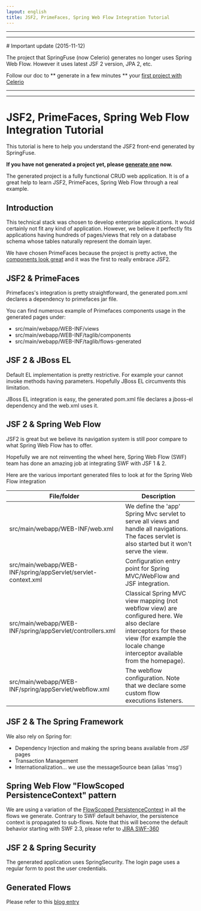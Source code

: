 ```yaml
---
layout: english
title: JSF2, PrimeFaces, Spring Web Flow Integration Tutorial 
---
```


<hr/>
<hr/>
# Important update (2015-11-12)

The project that SpringFuse (now Celerio) generates no longer uses Spring Web Flow.
However it uses latest JSF 2 version, JPA 2, etc.

Follow our doc to ** generate in a few minutes ** your [first project with Celerio](http://www.jaxio.com/documentation/celerio/installation.html)
<hr/>
<hr/>


# JSF2, PrimeFaces, Spring Web Flow Integration Tutorial
This tutorial is here to help you understand the JSF2 front-end generated by SpringFuse.

<strong>If you have not generated a project yet, please <a href="/">generate one</a> now.</strong>
 
The generated project is a fully functional CRUD web application.
It is of a great help to learn JSF2, PrimeFaces, Spring Web Flow through a real example.

## Introduction

This technical stack was chosen to develop enterprise applications.
It would certainly not fit any kind of application.
However, we believe it perfectly fits applications having hundreds of pages/views that rely on a database schema whose tables naturally represent the domain layer.

We have chosen PrimeFaces because the project is pretty active, 
the <a href="http://www.primefaces.org/showcase">components look great</a> and it was the first to really embrace JSF2.
	
## JSF2 &amp; PrimeFaces	

Primefaces's integration is pretty straightforward, the generated pom.xml declares a dependency to primefaces jar file.

You can find numerous example of Primefaces components usage in the generated pages under: 		 		  

* src/main/webapp/WEB-INF/views
* src/main/webapp/WEB-INF/taglib/components
* src/main/webapp/WEB-INF/taglib/flows-generated


## JSF 2 & JBoss EL

Default EL implementation is pretty restrictive. For example your cannot invoke methods having parameters. 
Hopefully JBoss EL circumvents this limitation. 

JBoss EL integration is easy, the generated pom.xml file declares a jboss-el dependency and the web.xml uses it.


## JSF 2 & Spring Web Flow

JSF2 is great but we believe its navigation system is still poor compare to what Spring Web Flow has to offer.

Hopefully we are not reinventing the wheel here, Spring Web Flow (SWF) team has done an amazing job at integrating SWF with JSF 1 &amp; 2.

Here are the various important generated files to look at for the Spring Web Flow integration	
<table class="list">
	<thead>
		<tr>
			<th>File/folder</th>
			<th>Description</th>
		</tr>
	</thead>
	<tbody>
		<tr>
			<td>src/main/webapp/WEB-INF/web.xml</td>
			<td>
				We define the 'app'  Spring Mvc servlet to serve all views and handle all navigations. 
				The faces servlet is also started but it won't serve the view.
			</td>
		</tr>
		<tr>
			<td>src/main/webapp/WEB-INF/spring/appServlet/servlet-context.xml</td>
			<td>
				Configuration entry point for Spring MVC/WebFlow and JSF integration.
			</td>
		</tr>
		<tr>
			<td>src/main/webapp/WEB-INF/spring/appServlet/controllers.xml</td>
			<td>
				Classical Spring MVC view mapping (not webflow view) are configured here. We also declare interceptors for these view (for example the locale change interceptor available from the homepage).
			</td>
		</tr>
		<tr>
			<td>src/main/webapp/WEB-INF/spring/appServlet/webflow.xml</td>
			<td>
				The webflow configuration. Note that we declare some custom flow executions listeners.
			</td>
		</tr>
	</tbody>
</table>

## JSF 2 & The Spring Framework	


We also rely on Spring for:

* Dependency Injection and making the spring beans available from JSF pages
* Transaction Management
* Internationalization... we use the messageSource bean (alias 'msg')
	

## Spring Web Flow "FlowScoped PersistenceContext" pattern	

We are using a variation of the <a href="http://static.springsource.org/spring-webflow/docs/2.2.x/reference/html/ch07s02.html">FlowScoped PersistenceContext</a> in all the flows we generate.
Contrary to SWF default behavior, the persistence context is propagated to sub-flows. Note that this will become the default behavior starting with SWF 2.3, please refer to <a href="https://jira.springsource.org/browse/SWF-360">JIRA SWF-360</a>	 


## JSF 2 & Spring Security	

The generated application uses SpringSecurity. The login page uses a regular form to post the user credentials.

## Generated Flows

Please refer to this <a href="/2011/01/04/springfuse-generates-primefaces-with-spring-webflow-frontend.html">blog entry</a>
